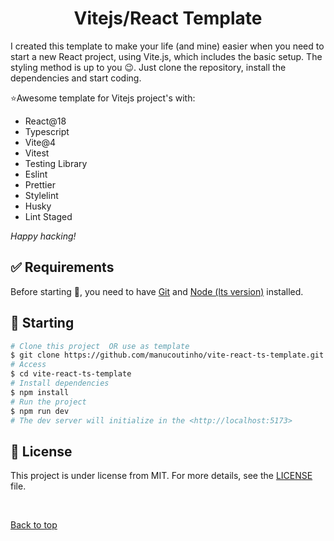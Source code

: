 <h1 align="center">Vitejs/React Template</h1>

I created this template to make your life (and mine) easier when you need to start a new React project, using Vite.js, which includes the basic setup.
The styling method is up to you 😉.
Just clone the repository, install the dependencies and start coding.

⭐Awesome template for Vitejs project's with:

- React@18
- Typescript
- Vite@4
- Vitest
- Testing Library
- Eslint
- Prettier
- Stylelint
- Husky
- Lint Staged

_Happy hacking!_

## :white_check_mark: Requirements

Before starting :checkered_flag:, you need to have [Git](https://git-scm.com) and [Node (lts version)](https://nodejs.org/en/) installed.

## :checkered_flag: Starting

```bash
# Clone this project  OR use as template
$ git clone https://github.com/manucoutinho/vite-react-ts-template.git
# Access
$ cd vite-react-ts-template
# Install dependencies
$ npm install
# Run the project
$ npm run dev
# The dev server will initialize in the <http://localhost:5173>
```

## :memo: License

This project is under license from MIT. For more details, see the [LICENSE](LICENSE.md) file.

&#xa0;

<a href="#top">Back to top</a>
